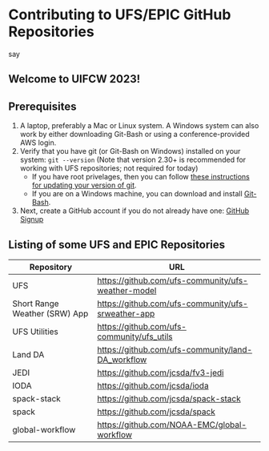 # Contributing to UFS/EPIC GitHub Repositories
say
## Welcome to UIFCW 2023!

## Prerequisites

1. A laptop, preferably a Mac or Linux system.  A Windows system can also work by either downloading Git-Bash or using a conference-provided AWS login.
3. Verify that you have git (or Git-Bash on Windows) installed on your system: `git --version` (Note that version 2.30+ is recommended for working with UFS repositories; not required for today)
   - If you have root privelages, then you can follow [these instructions for updating your version of git](https://git-scm.com/book/en/v2/Getting-Started-Installing-Git).
   - If you are on a Windows machine, you can download and install [Git-Bash](https://git-scm.com/download/win).
4. Next, create a GitHub account if you do not already have one: [GitHub Signup](https://github.com/signup)

## Listing of some UFS and EPIC Repositories

| Repository | URL |
| ---------- | --- |
| UFS | https://github.com/ufs-community/ufs-weather-model |
| Short Range Weather (SRW) App | https://github.com/ufs-community/ufs-srweather-app |
| UFS Utilities | https://github.com/ufs-community/ufs_utils |
| Land DA | https://github.com/ufs-community/land-DA_workflow |
| JEDI | https://github.com/jcsda/fv3-jedi |
| IODA | https://github.com/jcsda/ioda |
| spack-stack | https://github.com/jcsda/spack-stack |
| spack | https://github.com/jcsda/spack |
| global-workflow | https://github.com/NOAA-EMC/global-workflow |
